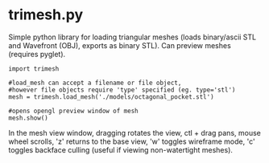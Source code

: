 trimesh.py
==========

Simple python library for loading triangular meshes (loads binary/ascii STL and Wavefront (OBJ), exports as binary STL). Can preview meshes (requires pyglet). 

    import trimesh
    
    #load_mesh can accept a filename or file object, 
    #however file objects require 'type' specified (eg. type='stl')
    mesh = trimesh.load_mesh('./models/octagonal_pocket.stl')

    #opens opengl preview window of mesh
    mesh.show()
    
In the mesh view window, dragging rotates the view, ctl + drag pans, mouse wheel scrolls, 'z' returns to the base view, 'w' toggles wireframe mode, 'c' toggles backface culling (useful if viewing non-watertight meshes).  
